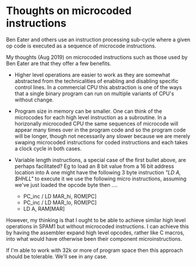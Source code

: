 # Thoughts on microcoded instructions

Ben Eater and others use an instruction processing sub-cycle where a given op code is executed as a sequence of microcode instructions.

My thoughts (Aug 2019) on microcoded instructions such as those used by Ben Eater are that they offer a few benefits.  

- Higher level operations are easier to work as they are somewhat abstracted from the technicalities of enabling and disabling specific control lines. In a commercial CPU this abstraction is one of the ways that a single binary program can run on multiple variants of CPU's without change.

- Program size in memory can be smaller. One can think of the microcodes for each high level instruction as a subroutine. In a horizonally microcoded CPU the same sequences of microcode will appear many times over in the program code and so the program code will be longer, though not necessarily any slower because we are merely swaping microcoded instructions for coded instructions and each takes a clock cycle in both cases.

- Variable length instructions, a special case of the first bullet above, are perhaps facilitated? Eg to load an 8 bit value from a 16 bit address location into A one might have the following 3 byte instruction _"LD A, $HHLL"_ to execute it we use the following micro instructions, assuming we've just loaded the opcode byte then ....
   - PC_inc / LD MAR_hi, ROM[PC]
   - PC_inc / LD MAR_lo, ROM[PC]
   - LD A, RAM[MAR]

However, my thinking is that I ought to be able to achieve similar high level operations in SPAM1 but without microcoded instructions. I can achieve this by having the assembler expand high level opcodes, rather like C macros, into what would have otherwise been their component microinstructions. 

If I'm able to work with 32k or more of program space then this approach should be tolerable. We'll see in any case.
